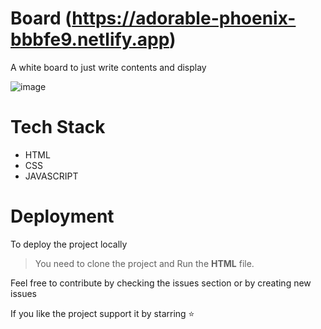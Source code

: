 # Board (https://adorable-phoenix-bbbfe9.netlify.app)

A white board to just write contents and display


![image](https://user-images.githubusercontent.com/77836274/209801822-f5ceba24-a726-4131-b3b9-4434d76db1e2.png)

# Tech Stack

* HTML
* CSS
* JAVASCRIPT

# Deployment

To deploy the project locally

> You need to clone the project and Run the **HTML** file.

Feel free to contribute by checking the issues section or by creating new issues

If you like the project support it by starring ⭐

